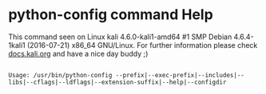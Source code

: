 # python-config command Help
 
 This command seen on Linux kali 4.6.0-kali1-amd64 #1 SMP Debian 4.6.4-1kali1 (2016-07-21) x86_64 GNU/Linux. For further information please check [docs.kali.org](docs.kali.org) and have a nice day buddy ;) 

~~~

Usage: /usr/bin/python-config --prefix|--exec-prefix|--includes|--libs|--cflags|--ldflags|--extension-suffix|--help|--configdir

~~~
